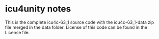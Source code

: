 # icu4unity notes

This is the complete icu4c-63_1 source code with the icu4c-63_1-data zip file merged in the data folder.
License of this code can be found in the License file.
